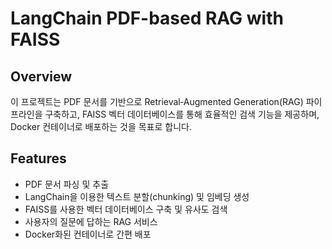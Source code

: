 # LangChain PDF-based RAG with FAISS

## Overview

이 프로젝트는 PDF 문서를 기반으로 Retrieval‑Augmented Generation(RAG) 파이프라인을 구축하고,
FAISS 벡터 데이터베이스를 통해 효율적인 검색 기능을 제공하며, Docker 컨테이너로 배포하는 것을 목표로 합니다.

## Features

- PDF 문서 파싱 및 추출
- LangChain을 이용한 텍스트 분할(chunking) 및 임베딩 생성
- FAISS를 사용한 벡터 데이터베이스 구축 및 유사도 검색
- 사용자의 질문에 답하는 RAG 서비스
- Docker화된 컨테이너로 간편 배포
